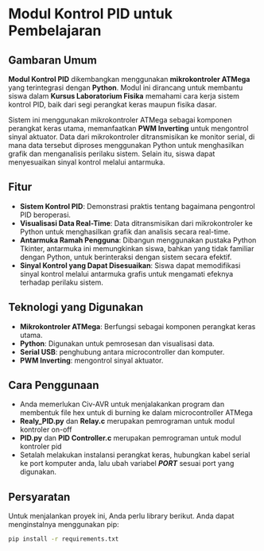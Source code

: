 # Modul Kontrol PID untuk Pembelajaran

## Gambaran Umum

**Modul Kontrol PID** dikembangkan menggunakan **mikrokontroler ATMega** yang terintegrasi dengan **Python**. Modul ini dirancang untuk membantu siswa dalam **Kursus Laboratorium Fisika** memahami cara kerja sistem kontrol PID, baik dari segi perangkat keras maupun fisika dasar.

Sistem ini menggunakan mikrokontroler ATMega sebagai komponen perangkat keras utama, memanfaatkan **PWM Inverting** untuk mengontrol sinyal aktuator. Data dari mikrokontroler ditransmisikan ke monitor serial, di mana data tersebut diproses menggunakan Python untuk menghasilkan grafik dan menganalisis perilaku sistem. Selain itu, siswa dapat menyesuaikan sinyal kontrol melalui antarmuka.

## Fitur

- **Sistem Kontrol PID**: Demonstrasi praktis tentang bagaimana pengontrol PID beroperasi.
- **Visualisasi Data Real-Time**: Data ditransmisikan dari mikrokontroler ke Python untuk menghasilkan grafik dan analisis secara real-time.
- **Antarmuka Ramah Pengguna**: Dibangun menggunakan pustaka Python Tkinter, antarmuka ini memungkinkan siswa, bahkan yang tidak familiar dengan Python, untuk berinteraksi dengan sistem secara efektif.
- **Sinyal Kontrol yang Dapat Disesuaikan**: Siswa dapat memodifikasi sinyal kontrol melalui antarmuka grafis untuk mengamati efeknya terhadap perilaku sistem.

## Teknologi yang Digunakan

- **Mikrokontroler ATMega**: Berfungsi sebagai komponen perangkat keras utama.
- **Python**: Digunakan untuk pemrosesan dan visualisasi data.
- **Serial USB**: penghubung antara microcontroller dan komputer.
- **PWM Inverting**: mengontrol sinyal aktuator.

## Cara Penggunaan
- Anda memerlukan Civ-AVR untuk menjalakankan program dan membentuk file hex untuk di burning ke dalam microcontroller ATMega
- **Realy_PID.py** dan **Relay.c** merupakan pemrograman untuk modul kontroler on-off
- **PID.py** dan **PID Controller.c** merupakan pemrograman untuk modul kontroler pid
- Setalah melakukan instalansi perangkat keras, hubungkan kabel serial ke port komputer anda, lalu ubah variabel ***PORT*** sesuai port yang digunakan.

## Persyaratan

Untuk menjalankan proyek ini, Anda perlu library berikut. Anda dapat menginstalnya menggunakan pip:

```bash
pip install -r requirements.txt
```
